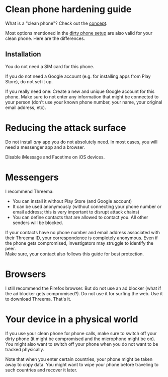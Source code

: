 # Clean phone hardening guide
What is a "clean phone"? Check out the [concept](clean_dirty_concept.md).

Most options mentioned in the [dirty phone setup](README.md) are also valid for your clean phone. Here are the differences.

## Installation
You do not need a SIM card for this phone.

If you do not need a Google account (e.g. for installing apps from Play Store), do not set it up.

If you really need one: Create a new and unique Google account for this phone. Make sure to not enter any information that might be connected to your person (don't use your known phone number, your name, your original email address, etc).

# Reducing the attack surface
Do not install *any* app you do not absolutely need. In most cases, you will need a messenger app and a browser.

Disable iMessage and Facetime on iOS devices.

# Messengers
I recommend Threema:

* You can install it without Play Store (and Google account)
* It can be used anonymously (without connecting your phone number or email address; this is very important to disrupt attack chains)
* You can define contacts that are allowed to contact you. All other senders will be blocked.

If your contacts have no phone number and email address associated with their Threema ID, your correspondence is completely anonymous. Even if the phone gets compromised, investigators may struggle to identify the peer.  
Make sure, your contact also follows this guide for best protection.

# Browsers
I still recommend the Firefox browser. But do not use an ad blocker (what if the ad blocker gets compromised?). Do not use it for surfing the web. Use it to download Threema. That's it.

# Your device in a physical world
If you use your clean phone for phone calls, make sure to switch off your dirty phone (it might be compromised and the microphone might be on). You might also want to switch off your phone when you do not want to be tracked physically.

Note that when you enter certain countries, your phone might be taken away to copy data. You might want to wipe your phone before traveling to such countries and recover it later.
